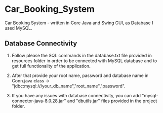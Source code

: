 # Car_Booking_System
Car Booking System - written in Core Java and Swing GUI, as Database I used MySQL. 
## Database Connectivity
1. Follow please the SQL commands in the database.txt file provided in resources folder in order to be connected with MySQL database and to get full functionality of the application. 
  
2. After that provide your root name, password and database name in Conn.java class -> "jdbc:mysql:///your_db_name","root_name","password".
  
3. If you have any issues with database connectivity, you can add "mysql-connector-java-8.0.28.jar" and "dbutils.jar" files provided in the project folder.
